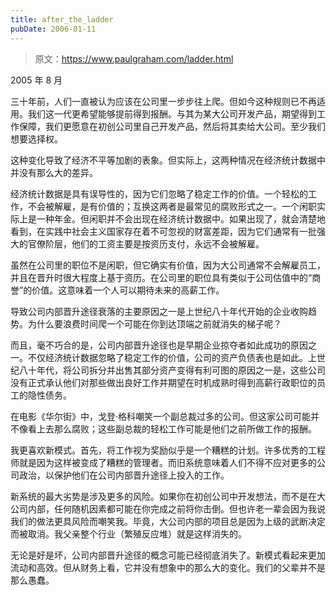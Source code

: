 ```yaml
---
title: after_the_ladder
pubDate: 2006-01-11
---
```


> 原文：https://www.paulgraham.com/ladder.html 

            
2005 年 8 月

三十年前，人们一直被认为应该在公司里一步步往上爬。但如今这种规则已不再适用。我们这一代更希望能够提前得到报酬。与其为某大公司开发产品，期望得到工作保障，我们更愿意在初创公司里自己开发产品，然后将其卖给大公司。至少我们想要选择权。

这种变化导致了经济不平等加剧的表象。但实际上，这两种情况在经济统计数据中并没有那么大的差异。

经济统计数据是具有误导性的，因为它们忽略了稳定工作的价值。一个轻松的工作，不会被解雇，是有价值的；互换这两者是最常见的腐败形式之一。一个闲职实际上是一种年金。但闲职并不会出现在经济统计数据中。如果出现了，就会清楚地看到，在实践中社会主义国家存在着不可忽视的财富差距，因为它们通常有一批强大的官僚阶层，他们的工资主要是按资历支付，永远不会被解雇。

虽然在公司里的职位不是闲职，但它确实有价值，因为大公司通常不会解雇员工，并且在晋升时很大程度上基于资历。在公司里的职位具有类似于公司估值中的“商誉”的价值。这意味着一个人可以期待未来的高薪工作。

导致公司内部晋升途径衰落的主要原因之一是上世纪八十年代开始的企业收购趋势。为什么要浪费时间爬一个可能在你到达顶端之前就消失的梯子呢？

而且，毫不巧合的是，公司内部晋升途径也是早期企业掠夺者如此成功的原因之一。不仅经济统计数据忽略了稳定工作的价值，公司的资产负债表也是如此。上世纪八十年代，将公司拆分并出售其部分资产变得有利可图的原因之一是，这些公司没有正式承认他们对那些做出良好工作并期望在时机成熟时得到高薪行政职位的员工的隐性债务。

在电影《华尔街》中，戈登·格科嘲笑一个副总裁过多的公司。但这家公司可能并不像看上去那么腐败；这些副总裁的轻松工作可能是他们之前所做工作的报酬。

我更喜欢新模式。首先，将工作视为奖励似乎是一个糟糕的计划。许多优秀的工程师就是因为这样被变成了糟糕的管理者。而旧系统意味着人们不得不应对更多的公司政治，以保护他们在公司内部晋升途径上投入的工作。

新系统的最大劣势是涉及更多的风险。如果你在初创公司中开发想法，而不是在大公司内部，任何随机因素都可能在你完成之前将你击倒。但也许老一辈会因为我说我们的做法更具风险而嘲笑我。毕竟，大公司内部的项目总是因为上级的武断决定而被取消。我父亲整个行业（繁殖反应堆）就是这样消失的。

无论是好是坏，公司内部晋升途径的概念可能已经彻底消失了。新模式看起来更加流动和高效。但从财务上看，它并没有想象中的那么大的变化。我们的父辈并不是那么愚蠢。
